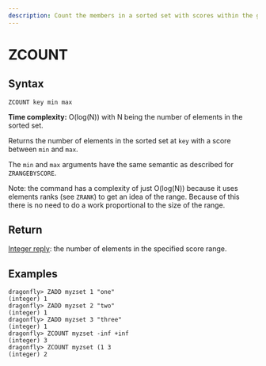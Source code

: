 ```yaml
---
description: Count the members in a sorted set with scores within the given values
---
```


# ZCOUNT

## Syntax

    ZCOUNT key min max

**Time complexity:** O(log(N)) with N being the number of elements in the sorted set.

Returns the number of elements in the sorted set at `key` with a score between
`min` and `max`.

The `min` and `max` arguments have the same semantic as described for
`ZRANGEBYSCORE`.

Note: the command has a complexity of just O(log(N)) because it uses elements ranks (see `ZRANK`) to get an idea of the range. Because of this there is no need to do a work proportional to the size of the range.

## Return

[Integer reply](https://redis.io/docs/reference/protocol-spec#resp-integers): the number of elements in the specified score range.

## Examples

```shell
dragonfly> ZADD myzset 1 "one"
(integer) 1
dragonfly> ZADD myzset 2 "two"
(integer) 1
dragonfly> ZADD myzset 3 "three"
(integer) 1
dragonfly> ZCOUNT myzset -inf +inf
(integer) 3
dragonfly> ZCOUNT myzset (1 3
(integer) 2
```
